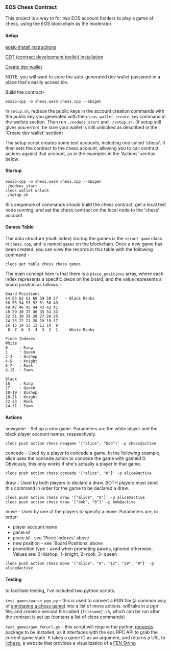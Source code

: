 ### EOS Chess Contract

This project is a way to for two EOS account holders to play a game of chess, using the EOS blockchain as the moderator.

#### Setup

[eosio install instructions](https://developers.eos.io/eosio-home/docs/setting-up-your-environment)

[CDT (contract development toolkit) installation](https://developers.eos.io/eosio-home/docs/installing-the-contract-development-toolkit)

[Create dev wallet](https://developers.eos.io/eosio-home/docs/wallets)

NOTE: you will want to store the auto-generated dev wallet password in a place that's easily accessible.  

Build the contract-
```
eosio-cpp -o chess.wasm chess.cpp --abigen
```

In `setup.sh`, replace the public keys in the account creation commands with the public key you generated with the `cleos wallet create_key` command in the wallets section.
Then run `./nodeos_start` and `./setup.sh`.  (if setup still gives you errors, be sure your wallet is still unlocked as described in the 'Create dev wallet' section)

The setup script creates some test accounts, including one called 'chess'.  It then sets the contract to the chess account, allowing you to call contract actions against that account, as in the examples in the 'Actions' section below.


#### Startup
```
eosio-cpp -o chess.wasm chess.cpp --abigen
./nodeos_start
cleos wallet unlock
./setup.sh
```

this sequence of commands should build the chess contract, get a local test node running, and set the chess contract on the local node to the 'chess' account

#### Games Table
The data structure (multi index) storing the games is the `struct game` class in `chess.cpp`, and is named `games` on the blockchain.  Once a new game has been created, you can view the records in this table with the following command -
```
cleos get table chess chess games
```

The main concept here is that there is a `piece_positions` array, where each index represents a specific piece on the board, and the value represents a board position as follows -

```
Board Positions
64 63 62 61 60 59 58 57   - Black Ranks
56 55 54 53 52 51 50 49
48 47 46 45 44 43 42 41
40 39 38 37 36 35 34 33
32 31 30 29 28 27 26 25
24 23 22 21 20 19 18 17
16 15 14 13 12 11 10  9
 8  7  6  5  4  3  2  1   - White Ranks
```

```
Piece Indexes
White
0     : King
1     : Queen
2-3   : Bishop
4-5   : Knight
6-7   : Rook
8-15  : Pawn

Black
16    : King
17    : Queen
18-19 : Bishop
20-21 : Knight
22-23 : Rook
24-31 : Pawn
```

#### Actions
newgame - Set up a new game.  Parameters are the white player and the black player account names, respsectively.
```
cleos push action chess newgame '["alice", "bob"]' -p chess@active
```

concede - Used by a player to concede a game.  In the following example, alice uses the concede action to concede the game with gameid 0.  Obviously, this only works if she's actually a player in that game.
```
cleos push action chess concede '["alice", "0"]' -p alice@active
```

draw - Used by both players to declare a draw.  BOTH players must send this command in order for the game to be declared a draw.
```
cleos push action chess draw '["alice", "0"]' -p alice@active
cleos push action chess draw '["bob", "0"]' -p bob@active
```

move - Used by one of the players to specify a move.  Parameters are, in order:
- player account name
- game id
- piece id - see 'Piece Indexes' above
- new position - see 'Board Positions' above
- promotion type - used when promoting pawns, ignored otherwise.  Values are: 0=bishop, 1=knight, 2=rook, 3=queen
```
cleos push action chess move '["alice", "0", "12", "29", "0"]' -p alice@active
```

#### Testing
to facilitate testing, I've included two python scripts.

`test_games/parse_pgn.py` - this is used to convert a PGN file (a common way of [annotating a chess game](https://en.wikipedia.org/wiki/Portable_Game_Notation)) into a list of move actions.  will take in a pgn file, and create a second file called `{filename}.sh`, which can be run after the contract is set up (contans a list of cleos commands)

`test_games/gen_fenurl.py` - this script will require the python [requests](http://docs.python-requests.org/en/master/) package to be installed, as it interfaces with the eos RPC API to grab the current game state.  It takes a game ID as an argument, and returns a URL to [lichess](https://lichess.org/editor), a website that provides a visualization of a [FEN String](https://en.wikipedia.org/wiki/Forsyth%E2%80%93Edwards_Notation)




